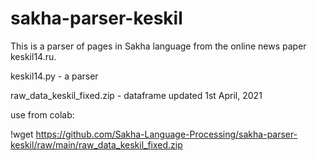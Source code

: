 # sakha-parser-keskil

This is a parser of pages in Sakha language from the online news paper keskil14.ru.

keskil14.py - a parser

raw_data_keskil_fixed.zip - dataframe updated 1st April, 2021

use from colab:

!wget https://github.com/Sakha-Language-Processing/sakha-parser-keskil/raw/main/raw_data_keskil_fixed.zip
